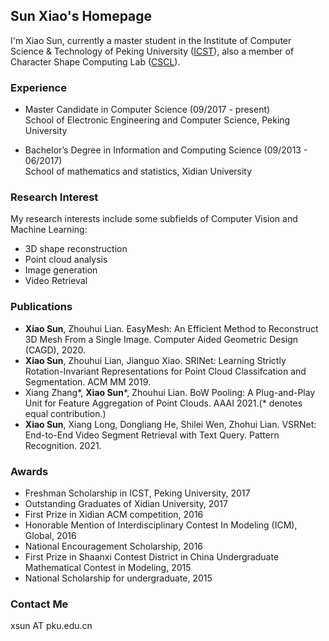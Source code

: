 ## Sun Xiao's Homepage

I'm Xiao Sun, currently a master student in the Institute of Computer Science & Technology of Peking University (<a href="http://www.icst.pku.edu.cn/">ICST</a>), also a member of Character Shape Computing Lab (<a href="http://59.108.48.27/cscl/">CSCL</a>).


### Experience
* Master Candidate in Computer Science (09/2017 - present) <br/>
School of Electronic Engineering and Computer Science, Peking University

* Bachelor’s Degree in Information and Computing Science (09/2013 - 06/2017) <br/>
School of mathematics and statistics, Xidian University

### Research Interest
My research interests include some subfields of Computer Vision and Machine Learning:
* 3D shape reconstruction 
* Point cloud analysis
* Image generation
* Video Retrieval


### Publications
* **Xiao Sun**, Zhouhui Lian. EasyMesh: An Efficient Method to Reconstruct 3D Mesh From a Single Image. Computer Aided Geometric Design (CAGD), 2020.
* **Xiao Sun**, Zhouhui Lian, Jianguo Xiao. SRINet: Learning Strictly Rotation-Invariant Representations
for Point Cloud Classifcation and Segmentation. ACM MM 2019.
* Xiang Zhang*, **Xiao Sun***, Zhouhui Lian. BoW Pooling: A Plug-and-Play Unit for Feature Aggregation of Point Clouds. AAAI 2021.(* denotes equal contribution.)
* **Xiao Sun**, Xiang Long, Dongliang He, Shilei Wen, Zhohui Lian. VSRNet: End-to-End Video Segment Retrieval with Text Query. Pattern Recognition. 2021. 

### Awards
* Freshman Scholarship in ICST, Peking University, 2017
* Outstanding Graduates of Xidian University, 2017
* First Prize in Xidian ACM competition, 2016
* Honorable Mention of Interdisciplinary Contest In Modeling (ICM), Global, 2016
* National Encouragement Scholarship, 2016
* First Prize in Shaanxi Contest District in China Undergraduate Mathematical Contest in Modeling, 2015
* National Scholarship for undergraduate, 2015

### Contact Me
xsun AT pku.edu.cn
